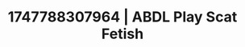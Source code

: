 ---
categories:
- Soft lighting seduction
- Volleyball
- Sensual teasing
- Moonlit passion
- Public sex
image: /assets/images/1747788307964.jpg
layout: post
seo:
  description: Featured content with exclusive Scat Fetish, ABDL Play. HD images available.
  keywords: Scat Fetish, ABDL Play
  og_image: /assets/images/1747788307964.jpg
  schema_type: VisualArtwork
tags:
- ABDL Play
- '#1747788307964'
- Scat Fetish
title: 1747788307964 | ABDL Play Scat Fetish
---